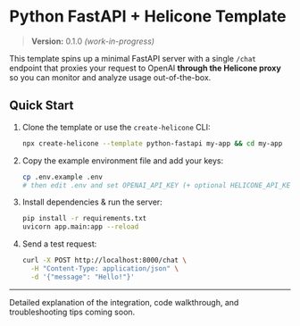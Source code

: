# Python FastAPI + Helicone Template

> **Version:** 0.1.0 _(work-in-progress)_

This template spins up a minimal FastAPI server with a single `/chat` endpoint that proxies your request to OpenAI **through the Helicone proxy** so you can monitor and analyze usage out-of-the-box.

## Quick Start

1.  Clone the template or use the `create-helicone` CLI:

    ```bash
    npx create-helicone --template python-fastapi my-app && cd my-app
    ```

2.  Copy the example environment file and add your keys:

    ```bash
    cp .env.example .env
    # then edit .env and set OPENAI_API_KEY (+ optional HELICONE_API_KEY)
    ```

3.  Install dependencies & run the server:

    ```bash
    pip install -r requirements.txt
    uvicorn app.main:app --reload
    ```

4.  Send a test request:

    ```bash
    curl -X POST http://localhost:8000/chat \
      -H "Content-Type: application/json" \
      -d '{"message": "Hello!"}'
    ```

---

Detailed explanation of the integration, code walkthrough, and troubleshooting tips coming soon.
